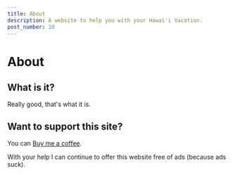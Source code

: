 ```yaml
---
title: About
description: A website to help you with your Hawai'i Vacation.
post_number: 10
---
```


# About

## What is it?

Really good, that's what it is.

## Want to support this site?

<p>You can  <a href="https://buy.stripe.com/test_5kAeXXgfF48Df4c7ss" target="_blank">Buy me a coffee</a>.

With your help I can continue to offer this website free of ads (because ads suck).

